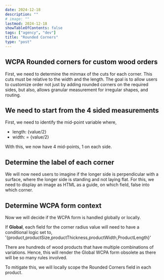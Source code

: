 ```yaml
---
date: 2024-12-18
description: ""
# image: ""
lastmod: 2024-12-18
showTableOfContents: false
tags: ["agency", "dev"]
title: "Rounded Corners"
type: "post"
---
```


## WCPA Rounded corners for custom wood orders

First, we need to determine the minmax of the cuts for each corner. This cuts must be relative to the width and the length.
The goal is to allow users to customize order not just by adding rounded corners on the required sides, but also, allows granular measurement for irregular shapes, and routing.

## We need to start from the 4 sided measurements

First, we need to identify the mid-point variable where,

- length: {value/2}
- width: = {value/2}

With this, we now have 4 mid-points, 1 on each side.

## Determine the label of each corner

We will now need users to imagine if the longer side is perpendicular with a surface, where the longer side is standing and not laying flat.
For this, we need to display an image as HTML as a guide, on which field, false into which corner.

## Determine WCPA form context

Now we will decide if the WCPA form is handled globally or locally.

If **Global**, each field for the corner radius value will need to have a conditional logic set to, '{product,productSize,productThickness,productWidth,ProductLength}'

There are hundreds of wood products that have multiple combinations of variations. Hence, this will render the Global WCPA form obsolete as there will be so many rules involved.

To mitigate this, we will locally scope the Rounded Corners field in each product.